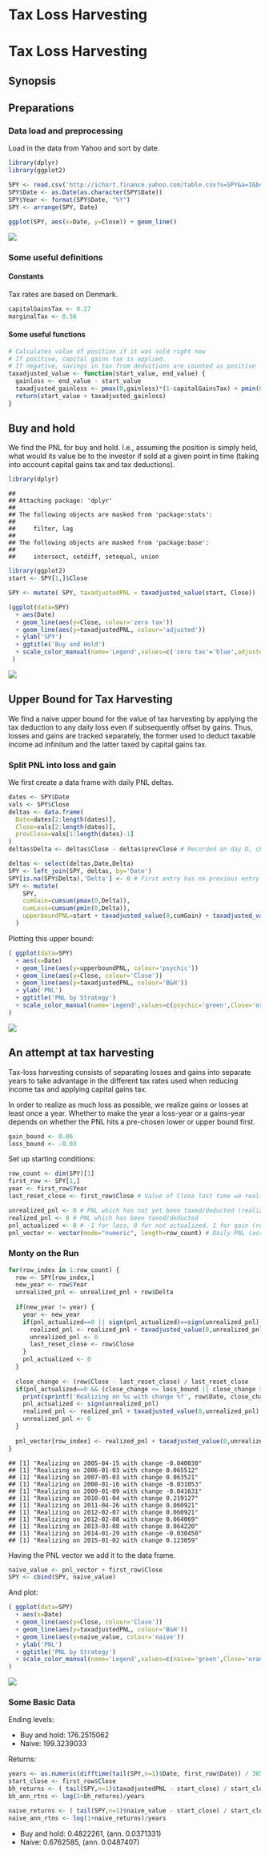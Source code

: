 # Tax Loss Harvesting
# Tax Loss Harvesting

## Synopsis

## Preparations
### Data load and preprocessing
Load in the data from Yahoo and sort by date.

```r
library(dplyr)
library(ggplot2)

SPY <- read.csv('http://ichart.finance.yahoo.com/table.csv?s=SPY&a=1&b=1&c=2005&g=d&ignore=.csv')
SPY$Date <- as.Date(as.character(SPY$Date))
SPY$Year <- format(SPY$Date, "%Y")
SPY <- arrange(SPY, Date)

ggplot(SPY, aes(x=Date, y=Close)) + geom_line()
```

![](taxloss_files/figure-html/unnamed-chunk-1-1.png) 

### Some useful definitions
#### Constants
Tax rates are based on Denmark.

```r
capitalGainsTax <- 0.27
marginalTax <- 0.56
```

#### Some useful functions

```r
# Calculates value of position if it was sold right now
# If positive, capital gains tax is applied.
# If negative, savings in tax from deductions are counted as positive
taxadjusted_value <- function(start_value, end_value) {
  gainloss <- end_value - start_value
  taxadjusted_gainloss <- pmax(0,gainloss)*(1-capitalGainsTax) + pmin(0,gainloss)*(1-marginalTax)
  return(start_value + taxadjusted_gainloss)
}
```

## Buy and hold
We find the PNL for buy and hold. I.e., assuming the position is simply held, what would its value be to the investor if sold at a given point in time (taking into account capital gains tax and tax deductions).


```r
library(dplyr)
```

```
## 
## Attaching package: 'dplyr'
## 
## The following objects are masked from 'package:stats':
## 
##     filter, lag
## 
## The following objects are masked from 'package:base':
## 
##     intersect, setdiff, setequal, union
```

```r
library(ggplot2)
start <- SPY[1,]$Close

SPY <- mutate( SPY, taxadjustedPNL = taxadjusted_value(start, Close))

(ggplot(data=SPY) 
  + aes(Date)
  + geom_line(aes(y=Close, colour='zero tax')) 
  + geom_line(aes(y=taxadjustedPNL, colour='adjusted'))
  + ylab('SPY')
  + ggtitle('Buy and Hold')
  + scale_color_manual(name='Legend',values=c('zero tax'='blue',adjusted='orange'))
 )
```

![](taxloss_files/figure-html/unnamed-chunk-4-1.png) 

## Upper Bound for Tax Harvesting
We find a naive upper bound for the value of tax harvesting by applying the tax deduction to any daily loss even if subsequently offset by gains. Thus, losses and gains are tracked separately, the former used to deduct taxable income ad infinitum and the latter taxed by capital gains tax.

### Split PNL into loss and gain
We first create a data frame with daily PNL deltas.

```r
dates <- SPY$Date
vals <- SPY$Close
deltas <- data.frame(
  Date=dates[2:length(dates)],
  Close=vals[2:length(dates)],
  prevClose=vals[1:length(dates)-1]
)
deltas$Delta <- deltas$Close - deltas$prevClose # Recorded on day D, change in Close from D-1 to D
```


```r
deltas <- select(deltas,Date,Delta)
SPY <- left_join(SPY, deltas, by='Date')
SPY[is.na(SPY$Delta),'Delta'] <- 0 # First entry has no previous entry and thus no delta
SPY <- mutate(
    SPY, 
    cumGain=cumsum(pmax(0,Delta)), 
    cumLoss=cumsum(pmin(0,Delta)),
    upperboundPNL=start + taxadjusted_value(0,cumGain) + taxadjusted_value(0,cumLoss)
  )
```

Plotting this upper bound:

```r
( ggplot(data=SPY)
  + aes(x=Date)
  + geom_line(aes(y=upperboundPNL, colour='psychic'))
  + geom_line(aes(y=Close, colour='Close'))
  + geom_line(aes(y=taxadjustedPNL, colour='B&H'))
  + ylab('PNL')
  + ggtitle('PNL by Strategy')
  + scale_color_manual(name='Legend',values=c(psychic='green',Close='orange', 'B&H'='violet'))
)
```

![](taxloss_files/figure-html/unnamed-chunk-7-1.png) 

## An attempt at tax harvesting
Tax-loss harvesting consists of separating losses and gains into separate years to take advantage in the different tax rates used when reducing income tax and applying capital gains tax.

In order to realize as much loss as possible, we realize gains or losses at least once a year. Whether to make the year a loss-year or a gains-year depends on whether the PNL hits a pre-chosen lower or upper bound first.


```r
gain_bound <- 0.06
loss_bound <- -0.03
```

Set up starting conditions:

```r
row_count <- dim(SPY)[1] 
first_row <- SPY[1,]
year <- first_row$Year 
last_reset_close <- first_row$Close # Value of Close last time we realized gains/losses

unrealized_pnl <- 0 # PNL which has not yet been taxed/deducted (realized)
realized_pnl <- 0 # PNL which has been taxed/deducted
pnl_actualized <- 0 # -1 for loss, 0 for not actualized, 1 for gain (records last tax realization)
pnl_vector <- vector(mode="numeric", length=row_count) # Daily PNL (assuming full sell-out)
```

### Monty on the Run

```r
for(row_index in 1:row_count) {
  row <- SPY[row_index,]
  new_year <- row$Year
  unrealized_pnl <- unrealized_pnl + row$Delta
  
  if(new_year != year) {
    year <- new_year
    if(pnl_actualized==0 || sign(pnl_actualized)==sign(unrealized_pnl)) {
      realized_pnl <- realized_pnl + taxadjusted_value(0,unrealized_pnl)
      unrealized_pnl <- 0
      last_reset_close <- row$Close
    } 
    pnl_actualized <- 0
  }
  
  close_change <- (row$Close - last_reset_close) / last_reset_close 
  if(pnl_actualized==0 && (close_change <= loss_bound || close_change >= gain_bound) ) {
    print(sprintf('Realizing on %s with change %f', row$Date, close_change))
    pnl_actualized <- sign(unrealized_pnl)
    realized_pnl <- realized_pnl + taxadjusted_value(0,unrealized_pnl)
    unrealized_pnl <- 0
  }
  
  pnl_vector[row_index] <- realized_pnl + taxadjusted_value(0,unrealized_pnl)[1]
}
```

```
## [1] "Realizing on 2005-04-15 with change -0.040030"
## [1] "Realizing on 2006-01-03 with change 0.065512"
## [1] "Realizing on 2007-05-03 with change 0.063521"
## [1] "Realizing on 2008-01-16 with change -0.031053"
## [1] "Realizing on 2009-01-09 with change -0.041631"
## [1] "Realizing on 2010-01-04 with change 0.219127"
## [1] "Realizing on 2011-04-26 with change 0.060921"
## [1] "Realizing on 2012-02-07 with change 0.060921"
## [1] "Realizing on 2012-02-08 with change 0.064069"
## [1] "Realizing on 2013-03-08 with change 0.064220"
## [1] "Realizing on 2014-01-29 with change -0.030450"
## [1] "Realizing on 2015-01-02 with change 0.123059"
```

Having the PNL vector we add it to the data frame.


```r
naive_value <- pnl_vector + first_row$Close
SPY <- cbind(SPY, naive_value)
```

And plot:

```r
( ggplot(data=SPY)
  + aes(x=Date)
  + geom_line(aes(y=Close, colour='Close'))
  + geom_line(aes(y=taxadjustedPNL, colour='B&H'))
  + geom_line(aes(y=naive_value, colour='naive'))
  + ylab('PNL')
  + ggtitle('PNL by Strategy')
  + scale_color_manual(name='Legend',values=c(naive='green',Close='orange', 'B&H'='violet'))
)
```

![](taxloss_files/figure-html/unnamed-chunk-12-1.png) 

### Some Basic Data
Ending levels:

* Buy and hold: 176.2515062
* Naive: 199.3239033

Returns:

```r
years <- as.numeric(difftime(tail(SPY,n=1)$Date, first_row$Date)) / 365.25
start_close <- first_row$Close
bh_returns <- ( tail(SPY,n=1)$taxadjustedPNL - start_close) / start_close
bh_ann_rtns <- log(1+bh_returns)/years 

naive_returns <- ( tail(SPY,n=1)$naive_value - start_close) / start_close
naive_ann_rtns <- log(1+naive_returns)/years
```

* Buy and hold: 0.4822261, (ann. 0.0371331)
* Naive: 0.6762585, (ann. 0.0487407)
